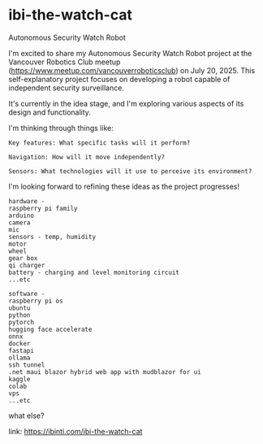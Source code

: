 # ibi-the-watch-cat

Autonomous Security Watch Robot

I'm excited to share my Autonomous Security Watch Robot project at the Vancouver Robotics Club meetup (https://www.meetup.com/vancouverroboticsclub) on July 20, 2025. This self-explanatory project focuses on developing a robot capable of independent security surveillance.

It's currently in the idea stage, and I'm exploring various aspects of its design and functionality.

I'm thinking through things like:

    Key features: What specific tasks will it perform?

    Navigation: How will it move independently?

    Sensors: What technologies will it use to perceive its environment?

I'm looking forward to refining these ideas as the project progresses!

```
hardware -
raspberry pi family
arduino 
camera
mic
sensors - temp, humidity 
motor
wheel
gear box
qi charger
battery - charging and level monitoring circuit
...etc
```
```
software -
raspberry pi os
ubuntu
python
pytorch
hugging face accelerate
onnx
docker
fastapi
ollama
ssh tunnel
.net maui blazor hybrid web app with mudblazor for ui
kaggle
colab
vps
...etc
```
what else?

link: https://ibinti.com/ibi-the-watch-cat
